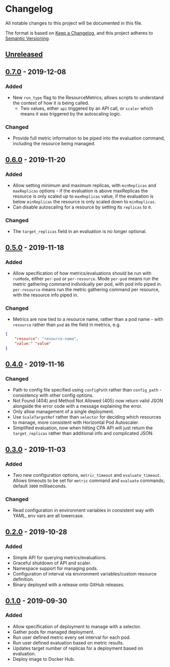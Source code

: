 # Changelog
All notable changes to this project will be documented in this file.

The format is based on [Keep a Changelog](https://keepachangelog.com/en/1.0.0/),
and this project adheres to [Semantic Versioning](https://semver.org/spec/v2.0.0.html).

## [Unreleased]

## [0.7.0] - 2019-12-08
### Added
- New `run_type` flag to the ResourceMetrics; allows scripts to understand the context of how it is being called.
    * Two values, either `api` triggered by an API call, or `scaler` which means it was triggered by the autoscaling logic.
### Changed
- Provide full metric information to be piped into the evaluation command, including the resource being managed.

## [0.6.0] - 2019-11-20
### Added
- Allow setting minimum and maximum replicas, with `minReplicas` and `maxReplicas` options - if the evaluation is above maxReplicas the resource is only scaled up to `maxReplicas` value, if the evaluation is below `minReplicas` the resource is only scaled down to `minReplicas`.
- Can disable autoscaling for a resource by setting its `replicas` to `0`.
### Changed
- The `target_replicas` field in an evaluation is no longer optional.

## [0.5.0] - 2019-11-18
### Added
- Allow specification of how metrics/evaluations should be run with `runMode`, either `per-pod` or `per-resource`. Mode `per-pod` means run the metric gathering command individually per pod, with pod info piped in. `per-resource` means run the metric gathering command per resource, with the resource info piped in. 
### Changed
- Metrics are now tied to a resource name, rather than a pod name - with `resource` rather than `pod` as the field in metrics, e.g.
```json
{
    "resource": "resource-name",
    "value:" "value"
}
```

## [0.4.0] - 2019-11-16
### Changed
- Path to config file specified using `configPath` rather than `config_path` - consistency with other config options.
- Not Found (404) and Method Not Allowed (405) now return valid JSON alongside the error code with a message explaining the error.
- Only allow management of a single deployment.
- Use `ScaleTargetRef` rather than `selector` for deciding which resources to manage, more consistent with Horizontal Pod Autoscaler.
- Simplified evaluation, now when hitting CPA API will just return the `target_replicas` rather than additional info and complicated JSON.

## [0.3.0] - 2019-11-03
### Added
- Two new configuration options, `metric_timeout` and `evaluate_timeout`. Allows timeouts to be set for `metric` command and `evaluate` commands; default `3000` milliseconds.
### Changed
- Read configuration in environment variables in consistent way with YAML, env vars are all lowercase.

## [0.2.0] - 2019-10-28
### Added
- Simple API for querying metrics/evaluations.
- Graceful shutdown of API and scaler.
- Namespace support for managing pods.
- Configuration of interval via environment variables/custom resource definition.
- Binary deployed with a release onto GitHub releases.

## [0.1.0] - 2019-09-30
### Added
- Allow specification of deployment to manage with a selector.
- Gather pods for managed deployment.
- Run user defined metric every set interval for each pod.
- Run user defined evaluation based on metric results.
- Updates target number of replicas for a deployment based on evaluation.
- Deploy image to Docker Hub.

[Unreleased]: https://github.com/jthomperoo/custom-pod-autoscaler/compare/0.7.0...HEAD
[0.7.0]: https://github.com/jthomperoo/custom-pod-autoscaler/compare/0.6.0...0.7.0
[0.6.0]: https://github.com/jthomperoo/custom-pod-autoscaler/compare/0.5.0...0.6.0
[0.5.0]: https://github.com/jthomperoo/custom-pod-autoscaler/compare/0.4.0...0.5.0
[0.4.0]: https://github.com/jthomperoo/custom-pod-autoscaler/compare/0.3.0...0.4.0
[0.3.0]: https://github.com/jthomperoo/custom-pod-autoscaler/compare/0.2.0...0.3.0
[0.2.0]: https://github.com/jthomperoo/custom-pod-autoscaler/compare/0.1.0...0.2.0
[0.1.0]: https://github.com/jthomperoo/custom-pod-autoscaler/releases/tag/0.1.0
